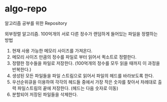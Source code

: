 # algo-repo
알고리즘 공부를 위한 Repository


외부정렬 알고리즘.
100억개의 서로 다른 정수가 랜덤하게 들어있는 파일을 정렬하는 방법

1. 현재 사용 가능한 메모리 사이즈를 가져온다.
2. 메모리 사이즈 만큼의 정수를 파일로 부터 읽어서 퀵소트로 정렬한다.
3. 정렬한 정수들을 파일로 저장한다. (100억개의 정수를 모두 읽을 때까지 이 과정을 반복한다.)
4. 생성된 모든 파일들을 파일 스트림으로 읽어서 파일의 헤드를 바라보도록 한다.
5. 우선순위큐을 이용하여 각각의 헤드들 중에서 가장 작은 숫자를 찾아서 차례대로 출력 파일스트림의 끝에 저장한다. (헤드는 다음 숫자로 이동)
6. 분할되어 저장된 파일들을 삭제한다.
